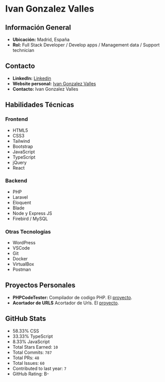 # Ivan Gonzalez Valles

## Información General
- **Ubicación:** Madrid, España
- **Rol:** Full Stack Developer / Develop apps / Management data / Support technician

## Contacto
- **LinkedIn:** [Linkedin](https://www.linkedin.com/in/ivan-gonzalez-a41461121/)
- **Website personal:** [Ivan Gonzalez Valles](https://igvdeveloper.com)
- **Contacto:** Ivan Gonzalez Valles

## Habilidades Técnicas

### Frontend
- HTML5
- CSS3
- Tailwind
- Bootstrap
- JavaScript
- TypeScript
- jQuery
- React

### Backend
- PHP
- Laravel
- Eloquent
- Blade
- Node y Express JS
- Firebird / MySQL

### Otras Tecnologías

- WordPress
- VSCode
- Git
- Docker
- VirtualBox
- Postman

## Proyectos Personales

- **PHPCodeTester:** Compilador de codigo PHP. El [proyecto](https://testerphp.atwebpages.com/).
- **Acortador de URLS** Acortador de Urls. El [proyecto](https://linkshort.website/).

## GitHub Stats
- 58.33% CSS
- 33.33% TypeScript
- 8.33% JavaScript
- Total Stars Earned: `10`
- Total Commits: `787`
- Total PRs: `48`
- Total Issues: `60`
- Contributed to last year: `7`
- GitHub Rating: B-
